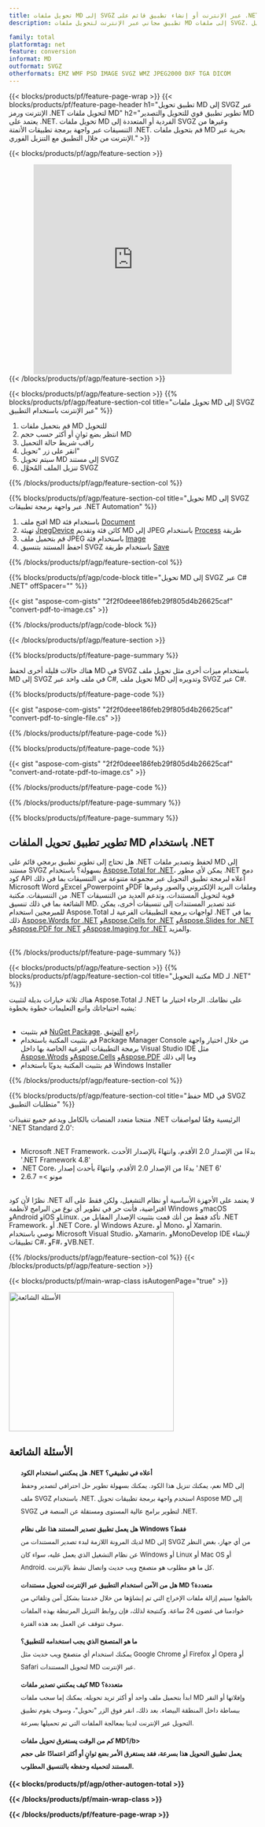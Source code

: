 ```yaml
---
title: تحويل ملفات MD إلى SVGZ عبر الإنترنت أو إنشاء تطبيق قائم على .NET لتحويل ملفات MD
description: تطبيق مجاني عبر الإنترنت لتحويل ملفات MD إلى ملفات SVGZ. كود مكتبة تحويل .NET C# لمستندات MD. 

family: total
platformtag: net
feature: conversion
informat: MD
outformat: SVGZ
otherformats: EMZ WMF PSD IMAGE SVGZ WMZ JPEG2000 DXF TGA DICOM
---
```

{{< blocks/products/pf/feature-page-wrap >}}
{{< blocks/products/pf/feature-page-header h1="تطبيق تحويل MD إلى SVGZ عبر الإنترنت ورمز .NET لتحويل ملفات MD" h2="تطوير تطبيق قوي للتحويل والتصدير MD يعتمد على .NET. تحويل ملفات MD الفردية أو المتعددة إلى SVGZ وغيرها من التنسيقات عبر واجهة برمجة تطبيقات الأتمتة .NET. قم بتحويل ملفات MD بحرية عبر الإنترنت من خلال التطبيق مع التنزيل الفوري." >}}


{{< blocks/products/pf/agp/feature-section >}}

<div class="container-fluid agp-content bg-white aboutfile box-1 vh100 section nopbtm">
<div class=container>
<div class=row>
<div class="demobox tc col-md-12 padding-0" align="center">

<iframe title="تطبيق مجاني عبر الإنترنت لتحويل MD إلى SVGZ" style="border: none; height: 426px;" scrolling="no" src="https://total-conversion-app-65z5r2lp.qa.k8s.dynabic.com/?to=svgz&from=md" id="child-iframe" width="80%"></iframe>

</div></div>
</div></div>
{{< /blocks/products/pf/agp/feature-section >}}


{{< blocks/products/pf/agp/feature-section >}}
{{% blocks/products/pf/agp/feature-section-col title="تحويل ملفات MD إلى SVGZ عبر الإنترنت باستخدام التطبيق" %}}

1. قم بتحميل ملفات MD للتحويل
1. انتظر بضع ثوانٍ أو أكثر حسب حجم MD
1. راقب شريط حالة التحميل
1. انقر على زر "تحويل"
1. سيتم تحويل MD إلى مستند SVGZ
1. تنزيل الملف المُحوَّل SVGZ

{{% /blocks/products/pf/agp/feature-section-col %}}

{{% blocks/products/pf/agp/feature-section-col title="تحويل MD إلى SVGZ عبر واجهة برمجة تطبيقات .NET Automation" %}}


1. افتح ملف MD باستخدام فئة [Document](https://reference.aspose.com/pdf/net/aspose.pdf/document)
2. تهيئة [JpegDevice](https://reference.aspose.com/pdf/net/aspose.pdf.devices/jpegdevice) كائن فئة وتقديم MD إلى JPEG باستخدام [Process](https://reference.aspose.com/pdf/net/aspose.pdf.devices.pagedevice/process/methods/1) طريقة
3. قم بتحميل ملف JPEG باستخدام فئة [Image](https://reference.aspose.com/imaging/net/aspose.imaging/image)
4. احفظ المستند بتنسيق SVGZ باستخدام طريقة [Save](https://reference.aspose.com/imaging/net/aspose.imaging.image/save/methods/4)



{{% /blocks/products/pf/agp/feature-section-col %}}

{{% blocks/products/pf/agp/code-block title="تحويل MD إلى SVGZ عبر C# .NET" offSpacer="" %}}

{{< gist "aspose-com-gists" "2f2f0deee186feb29f805d4b26625caf" "convert-pdf-to-image.cs" >}}

{{% /blocks/products/pf/agp/code-block %}}

{{< /blocks/products/pf/agp/feature-section >}}

{{% blocks/products/pf/feature-page-summary %}}

هناك حالات قليلة أخرى لحفظ MD في SVGZ باستخدام ميزات أخرى مثل تحويل ملف MD إلى SVGZ في ملف واحد عبر C#, تحويل ملف MD وتدويره إلى SVGZ عبر C#.

{{% blocks/products/pf/feature-page-code %}}
{{< gist "aspose-com-gists" "2f2f0deee186feb29f805d4b26625caf" "convert-pdf-to-single-file.cs" >}}
{{% /blocks/products/pf/feature-page-code  %}}
{{% blocks/products/pf/feature-page-code %}}
{{< gist "aspose-com-gists" "2f2f0deee186feb29f805d4b26625caf" "convert-and-rotate-pdf-to-image.cs" >}}
{{% /blocks/products/pf/feature-page-code  %}}


{{% /blocks/products/pf/feature-page-summary %}}

{{% blocks/products/pf/feature-page-summary %}}

<h2>تطوير تطبيق تحويل الملفات MD باستخدام .NET</h2>

هل تحتاج إلى تطوير تطبيق برمجي قائم على .NET لحفظ وتصدير ملفات MD إلى مستند SVGZ بسهولة؟ باستخدام [Aspose.Total for .NET](https://products.aspose.com/total/ar/net/)، يمكن لأي مطور .NET دمج كود API أعلاه لبرمجة تطبيق التحويل عبر مجموعة متنوعة من التنسيقات بما في ذلك Microsoft Word وExcel وPowerpoint وPDF وملفات البريد الإلكتروني والصور وغيرها من التنسيقات. مكتبة .NET قوية لتحويل المستندات، وتدعم العديد من التنسيقات الشائعة بما في ذلك تنسيق MD. عند تصدير المستندات إلى تنسيقات أخرى، يمكن للمبرمجين استخدام Aspose.Total لواجهات برمجة التطبيقات الفرعية لـ .NET بما في ذلك [Aspose.Words for .NET](https://products.aspose.com/words/ar/net/) و[Aspose.Cells for .NET](https://products.aspose.com/cells/ar/net/) و[Aspose.Slides for .NET](https://products.aspose.com/slides/ar/net/) و[Aspose.PDF for .NET](https://products.aspose.com/pdf/ar/net/) و[Aspose.Imaging for .NET](https://products.aspose.com/imaging/ar/net/) والمزيد.<br /><br />

{{% /blocks/products/pf/feature-page-summary %}}

{{< blocks/products/pf/agp/feature-section >}}
{{% blocks/products/pf/agp/feature-section-col title="مكتبة التحويل MD لـ .NET" %}}

هناك ثلاثة خيارات بديلة لتثبيت Aspose.Total لـ .NET على نظامك. الرجاء اختيار ما يشبه احتياجاتك واتبع التعليمات خطوة بخطوة:<br /><br />

- قم بتثبيت [NuGet Package](https://www.nuget.org/packages/Aspose.Total/). راجع [التوثيق](https://docs.aspose.com/total/net/)
- قم بتثبيت المكتبة باستخدام Package Manager Console من خلال اختيار واجهة برمجة التطبيقات الفرعية الخاصة بها داخل Visual Studio IDE مثل [Aspose.Wrods](https://docs.aspose.com/words/net/installation/#install-asposecells-using-package-manager-gui) و[Aspose.Cells](https://docs.aspose.com/cells/net/installation/#install-asposecells-using-package-manager-gui) و[Aspose.PDF](https://docs.aspose.com/pdf/net/installation/#install-asposecells-using-package-manager-gui) وما إلى ذلك
- قم بتثبيت المكتبة يدويًا باستخدام Windows Installer

{{% /blocks/products/pf/agp/feature-section-col %}}

{{% blocks/products/pf/agp/feature-section-col title="حفظ MD في SVGZ متطلبات التطبيق" %}}

منتجنا متعدد المنصات بالكامل ويدعم جميع تنفيذات .NET الرئيسية وفقًا لمواصفات '.NET Standard 2.0':<br /><br />

- Microsoft .NET Framework، بدءًا من الإصدار 2.0 الأقدم، وانتهاءً بالإصدار الأحدث '.NET Framework 4.8'
- .NET Core، بدءًا من الإصدار 2.0 الأقدم، وانتهاءً بأحدث إصدار '.NET 6'
- مونو >= 2.6.7
<br />
نظرًا لأن كود .NET لا يعتمد على الأجهزة الأساسية أو نظام التشغيل، ولكن فقط على آلة افتراضية، فأنت حر في تطوير أي نوع من البرامج لأنظمة Windows وmacOS وAndroid وiOS وLinux. تأكد فقط من أنك قمت بتثبيت الإصدار المقابل من .NET Framework، أو .NET Core، أو Windows Azure، أو Mono، أو Xamarin.<br />
نوصي باستخدام Microsoft Visual Studio، وXamarin، وMonoDevelop IDE لإنشاء تطبيقات C#، وF#، وVB.NET.

{{% /blocks/products/pf/agp/feature-section-col %}}
{{< /blocks/products/pf/agp/feature-section >}}

{{< blocks/products/pf/main-wrap-class isAutogenPage="true" >}}

<style>.howtolist li{margin-right: 0!important;line-height: 26px;position: relative;margin-bottom: 10px;font-size: 13px;list-style-type: none;}</style>
<div class="col-md-12 tl bg-gray-dark howtolist section">
  <a class="anchor" name="faqpage"></a>
  <div class="container tl dflex" itemscope="" itemtype="https://schema.org/FAQPage">
      <div class="col-md-4 howtosectiongfx">
          <img class="social-panel-hide-on-mobile" src="https://www.groupdocs.cloud/templates/brand/images/groupdocs/conversion/groupdocs_conversion-brand.png" alt="الأسئلة الشائعة" width="335" height="283">
      </div>
      <div class="howtosection col-md-8">
          <div>
              <h2>الأسئلة الشائعة</h2>
               <ul>
                  <li itemscope="" itemprop="mainEntity" itemtype="https://schema.org/Question">
                      <div>
                          <span itemprop="name"><b>هل يمكنني استخدام الكود .NET أعلاه في تطبيقي؟</b></span>
                      </div>
                      <div itemscope="" itemprop="acceptedAnswer" itemtype="https://schema.org/Answer">
                          <span itemprop="text">نعم، يمكنك تنزيل هذا الكود. يمكنك بسهولة تطوير حل احترافي لتصدير وحفظ MD إلى ملف SVGZ باستخدام .NET. استخدم واجهة برمجة تطبيقات تحويل Aspose MD إلى SVGZ لتطوير برامج عالية المستوى ومستقلة عن المنصة في .NET.</span>
                      </div>
                  </li>
                  <li itemscope="" itemprop="mainEntity" itemtype="https://schema.org/Question">
                      <div>
                          <span itemprop="name"><b>هل يعمل تطبيق تصدير المستند هذا على نظام Windows فقط؟</b></span>
                      </div>
                      <div itemscope="" itemprop="acceptedAnswer" itemtype="https://schema.org/Answer">
                          <span itemprop="text">لديك المرونة اللازمة لبدء تصدير المستندات من MD إلى SVGZ من أي جهاز، بغض النظر عن نظام التشغيل الذي يعمل عليه، سواء كان Windows أو Linux أو Mac OS أو Android. كل ما هو مطلوب هو متصفح ويب حديث واتصال نشط بالإنترنت.</span>
                      </div>
                  </li>
                  <li itemscope="" itemprop="mainEntity" itemtype="https://schema.org/Question">
                      <div>
                          <span itemprop="name"><b>هل من الآمن استخدام التطبيق عبر الإنترنت لتحويل مستندات MD متعددة؟</b></span>
                      </div>
                      <div itemscope="" itemprop="acceptedAnswer" itemtype="https://schema.org/Answer">
                          <span itemprop="text">بالطبع! سيتم إزالة ملفات الإخراج التي تم إنشاؤها من خلال خدمتنا بشكل آمن وتلقائي من خوادمنا في غضون 24 ساعة. وكنتيجة لذلك، فإن روابط التنزيل المرتبطة بهذه الملفات سوف تتوقف عن العمل بعد هذه الفترة.</span>
                      </div>
                  </li>                 
                  <li itemscope="" itemprop="mainEntity" itemtype="https://schema.org/Question">
                      <div>
                          <span itemprop="name"><b>ما هو المتصفح الذي يجب استخدامه للتطبيق؟</b></span>
                      </div>
                      <div itemscope="" itemprop="acceptedAnswer" itemtype="https://schema.org/Answer">
                          <span itemprop="text">يمكنك استخدام أي متصفح ويب حديث مثل Google Chrome أو Firefox أو Opera أو Safari لتحويل المستندات MD عبر الإنترنت.</span>
                      </div>
                  </li>
 		  <li itemscope="" itemprop="mainEntity" itemtype="https://schema.org/Question">
                      <div>
                          <span itemprop="name"><b>كيف يمكنني تصدير ملفات MD متعددة؟</b></span>
                      </div>
                      <div itemscope="" itemprop="acceptedAnswer" itemtype="https://schema.org/Answer">
                          <span itemprop="text">ابدأ بتحميل ملف واحد أو أكثر تريد تحويله. يمكنك إما سحب ملفات MD وإفلاتها أو النقر ببساطة داخل المنطقة البيضاء. بعد ذلك، انقر فوق الزر "تحويل"، وسوف يقوم تطبيق التحويل عبر الإنترنت لدينا بمعالجة الملفات التي تم تحميلها بسرعة.</span>
                      </div>
                  </li>
 		  <li itemscope="" itemprop="mainEntity" itemtype="https://schema.org/Question">
                      <div>
                          <span itemprop="name"><b>كم من الوقت يستغرق تحويل ملفات MD؟/b></span>
                      </div>
                      <div itemscope="" itemprop="acceptedAnswer" itemtype="https://schema.org/Answer">
                          <span itemprop="text">يعمل تطبيق التحويل هذا بسرعة، فقد يستغرق الأمر بضع ثوانٍ أو أكثر اعتمادًا على حجم المستند لتحميله وحفظه بالتنسيق المطلوب.</span>
                      </div>
                  </li>
              </ul>
          </div>
      </div>
  </div>

{{< blocks/products/pf/agp/other-autogen-total >}}

{{< /blocks/products/pf/main-wrap-class >}}

{{< /blocks/products/pf/feature-page-wrap >}}